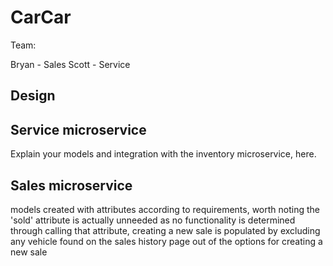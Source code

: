 # CarCar

Team:

Bryan - Sales
Scott - Service

## Design

## Service microservice

Explain your models and integration with the inventory
microservice, here.

## Sales microservice

models created with attributes according to requirements,
worth noting the 'sold' attribute is actually unneeded as no functionality is determined through calling that attribute, creating a new sale is populated by excluding any vehicle found on the sales history page out of the options for creating a new sale
